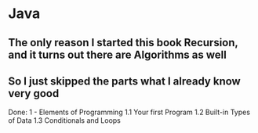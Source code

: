 # Java
## The only reason I started this book Recursion, and it turns out there are Algorithms as well
## So I just skipped the parts what I already know very good

Done: 
1 - Elements of Programming
1.1 Your first Program
1.2 Built-in Types of Data
1.3 Conditionals and Loops
